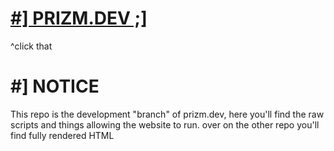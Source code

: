 # [#\] PRIZM.DEV ;\]](https://voxelprismatic.github.io/prizm.dev/)
^click that

# #] NOTICE
This repo is the development "branch" of prizm.dev, here you'll find the raw scripts and things allowing the website to run. over on the other repo you'll find fully rendered HTML
